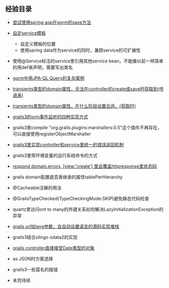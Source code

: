 ## 经验目录



+ [尝试使用spring aop在gorm的save方法](https://github.com/linchanghui/grails3-/blob/master/%E5%B0%9D%E8%AF%95%E4%BD%BF%E7%94%A8spring%20aop%E5%9C%A8gorm%E7%9A%84save%E6%96%B9%E6%B3%95.md)
+ [自定service模板](https://github.com/linchanghui/grails3Experinece/blob/master/%E8%87%AA%E5%AE%9Aservice%E6%A8%A1%E6%9D%BF.md)
  - 自定义模板的位置
  - 使用spring data作为service的同时，兼顾service的可扩展性
+ 使用@Service标注的service里引用其他service bean，不能像以前一样简单的用def来声明，需要写出类名
+ [gorm中用JPA-QL Query的复杂案例](https://github.com/linchanghui/grails3Experinece/blob/master/gorm%E4%B8%AD%E7%94%A8JPA-QL%20Query%E7%9A%84%E5%A4%8D%E6%9D%82%E6%A1%88%E4%BE%8B.md )
+ [transients类型的domain属性，无法在controller的create或save时获取到(传进来)](https://github.com/linchanghui/grails3Experinece/blob/master/transients%E7%B1%BB%E5%9E%8B%E7%9A%84domain%E5%B1%9E%E6%80%A7%EF%BC%8C%E6%97%A0%E6%B3%95%E5%9C%A8controller%E7%9A%84create%E6%88%96save%E6%97%B6%E8%8E%B7%E5%8F%96%E5%88%B0.md)
+ [transients类型的domain属性，在什么阶段设置合适。(获取时)](https://github.com/linchanghui/grails3Experinece/blob/master/transients%E7%B1%BB%E5%9E%8B%E7%9A%84domain%E5%B1%9E%E6%80%A7%EF%BC%8C%E5%9C%A8%E4%BB%80%E4%B9%88%E9%98%B6%E6%AE%B5%E8%AE%BE%E7%BD%AE%E5%90%88%E9%80%82.md)
+ [grails3的orm事件监听的四种实现方式](https://github.com/linchanghui/grails3Experinece/blob/master/grails3%E7%9A%84orm%E4%BA%8B%E4%BB%B6%E7%9B%91%E5%90%AC%E7%9A%84%E5%9B%9B%E7%A7%8D%E5%AE%9E%E7%8E%B0%E6%96%B9%E5%BC%8F.md)
+ grails3里compile "org.grails.plugins:marshallers:0.5"这个插件不再存在，可以直接使用registerObjectMarshaller
+ [grails3里实现controller和service里统一的错误返回机制](https://github.com/linchanghui/grails3Experinece/blob/master/grails3%E9%87%8C%E5%AE%9E%E7%8E%B0controller%E5%92%8Cservice%E9%87%8C%E7%BB%9F%E4%B8%80%E7%9A%84%E9%94%99%E8%AF%AF%E8%BF%94%E5%9B%9E%E6%9C%BA%E5%88%B6.md)
+ grails3里带环境变量的运行系统命令的方式
+ [respond domain.errors, [view:'create'] 里会覆盖httpresponse里状态码](https://github.com/linchanghui/grails3Experinece/blob/master/respond%E9%87%8C%E4%BC%9A%E8%A6%86%E7%9B%96httpresponse%E9%87%8C%E7%8A%B6%E6%80%81%E7%A0%81.md)
+ grails domain配置是否表继承的属性tablePerHierarchy
+ @Cacheable注解的用法
+ @GrailsTypeChecked(TypeCheckingMode.SKIP)避免静态代码检查
+ quartz里访问ont to many的外键关系如何解决LazyInitializationException的异常
+ [grails url加lang参数，会自动设置语言的源码实现堆栈](https://github.com/linchanghui/grails3Experinece/blob/master/grails%20url%E5%8A%A0lang%E5%8F%82%E6%95%B0%EF%BC%8C%E4%BC%9A%E8%87%AA%E5%8A%A8%E8%AE%BE%E7%BD%AE%E8%AF%AD%E8%A8%80%E7%9A%84%E6%BA%90%E7%A0%81%E5%AE%9E%E7%8E%B0%E5%A0%86%E6%A0%88.md)
+ grails3结合olingo odata2的实现
+ [grails controller直接接受Date类型的对象](https://github.com/linchanghui/grails3Experinece/blob/master/grails%20controller%E7%9B%B4%E6%8E%A5%E6%8E%A5%E5%8F%97Date%E7%B1%BB%E5%9E%8B%E7%9A%84%E5%AF%B9%E8%B1%A1.md)
+ as JSON时方案选择


+ grails3一些莫名的报错

+ 未完待续
